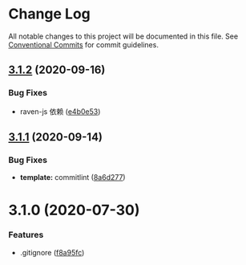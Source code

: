 # Change Log

All notable changes to this project will be documented in this file.
See [Conventional Commits](https://conventionalcommits.org) for commit guidelines.

## [3.1.2](https://github.com/legoflow/next/compare/legoflow-project-vue@3.1.1...legoflow-project-vue@3.1.2) (2020-09-16)


### Bug Fixes

* raven-js 依赖 ([e4b0e53](https://github.com/legoflow/next/commit/e4b0e530c76683d4af17496f7320370c52f7e88a))





## [3.1.1](https://github.com/legoflow/next/compare/legoflow-project-vue@3.1.0...legoflow-project-vue@3.1.1) (2020-09-14)


### Bug Fixes

* **template:** commitlint ([8a6d277](https://github.com/legoflow/next/commit/8a6d27768b462c39628a2daf533bab45fb29faa9))





# 3.1.0 (2020-07-30)


### Features

* .gitignore ([f8a95fc](https://github.com/legoflow/next/commit/f8a95fcf052b1ea0d2edd53b8657afbd3affe19c))
